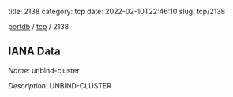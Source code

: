 title: 2138
category: tcp
date: 2022-02-10T22:46:10
slug: tcp/2138

[portdb](/) / [tcp](/category/tcp.html) / 2138


## IANA Data

_Name:_ unbind-cluster

_Description:_ UNBIND-CLUSTER

